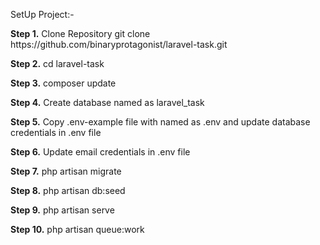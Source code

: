 SetUp Project:-

  <p><b>Step 1.</b>  Clone Repository git clone https://github.com/binaryprotagonist/laravel-task.git <p>
  <p> <b>Step 2.</b>  cd laravel-task<p>
  <p> <b>Step 3.</b>  composer update<p>
  <p> <b>Step 4.</b>  Create database named as laravel_task<p>
  <p> <b>Step 5.</b>  Copy .env-example file with named as .env and update database credentials in .env file<p>
  <p> <b>Step 6.</b>  Update email credentials in .env file<p>
 <p> <b>Step 7.</b>  php artisan migrate<p>
 <p> <b>Step 8.</b>  php artisan db:seed<p>
 <p><b>Step 9.</b>  php artisan serve<p>
  <p><b>Step 10.</b>  php artisan queue:work<p>
